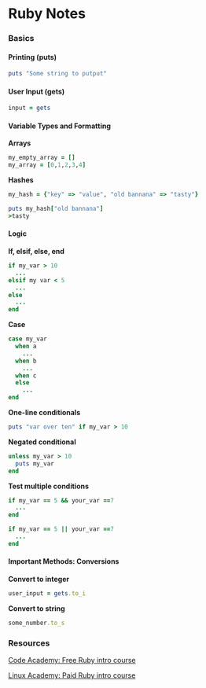# Ruby Notes

### Basics
#### Printing (puts)
```ruby
puts "Some string to putput"
```
#### User Input (gets)
```ruby
input = gets
```
#### Variable Types and Formatting
**Arrays**
```ruby
my_empty_array = []
my_array = [0,1,2,3,4]

```
**Hashes**
```ruby
my_hash = {"key" => "value", "old bannana" => "tasty"}

puts my_hash["old bannana"]
>tasty
```
#### Logic
**If, elsif, else, end**
```ruby
if my_var > 10
  ...
elsif my var < 5
  ...
else
  ...
end
```
**Case**
```ruby
case my_var
  when a
    ...
  when b
    ...
  when c
  else
    ...
end
```
**One-line conditionals**
```ruby
puts "var over ten" if my_var > 10
```
**Negated conditional**
```ruby
unless my_var > 10
  puts my_var
end
```
**Test multiple conditions**
```ruby
if my_var == 5 && your_var ==7
  ...
end

if my_var == 5 || your_var ==7
  ...
end
```
#### Important Methods:  Conversions
**Convert to integer**
```ruby
user_input = gets.to_i
```
**Convert to string**
```ruby
some_number.to_s
```


### Resources
[Code Academy:  Free Ruby intro course](https://www.codecademy.com/learn/ruby)

[Linux Academy: Paid Ruby intro course](https://linuxacademy.com/cp/modules/view/id/32)
